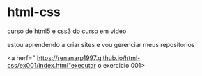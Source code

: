 # html-css
curso de html5 e css3 do curso em video
 
estou aprendendo a criar sites e vou gerenciar meus repositorios 

<a herf=" https://renanarp1997.github.io/html-css/ex001/index.html"executar o exercicio 001>
